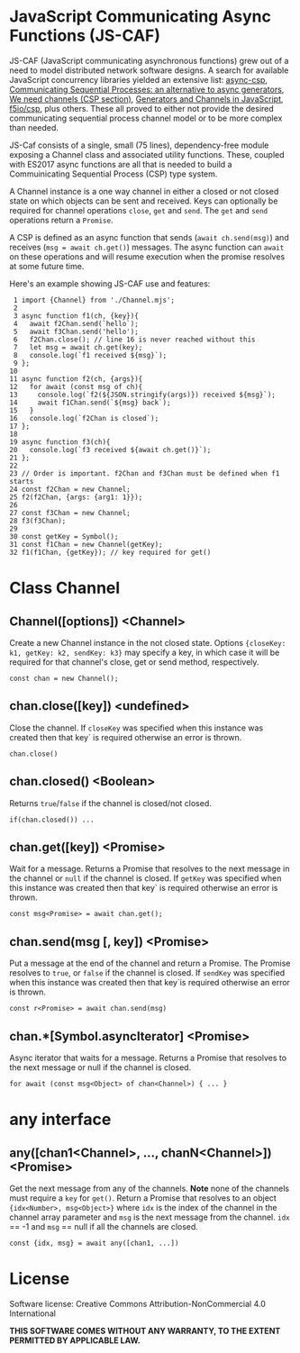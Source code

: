 # JavaScript Communicating Async Functions (JS-CAF)

JS-CAF (JavaScript communicating asynchronous functions) grew out of a need to model distributed network software designs. A search for available JavaScript concurrency libraries yielded an extensive list:
[async-csp](https://github.com/dvlsg/async-csp), [Communicating Sequential Processes: an alternative to async generators](https://2ality.com/2017/03/csp-vs-async-generators.html), [We need channels (CSP section)](https://krasimirtsonev.com/blog/article/we-need-channels-intro-to-csp), [Generators and Channels in JavaScript](https://medium.com/javascript-inside/generators-and-channels-in-javascript-594f2cf9c16e), [f5io/csp](https://github.com/f5io/csp), plus others. These all proved to either not provide the desired communicating sequential process channel model or to be more complex than needed.

JS-Caf consists of a single, small (75 lines), dependency-free module exposing a Channel class and associated utility functions. These, coupled with ES2017 async functions are all that is needed to build a Commuinicating Sequential Process (CSP) type system.

A Channel instance is a one way channel in either a closed or not closed state on which objects can be sent and received. Keys can optionally be required for channel operations ```close```, ```get``` and ```send```. The ```get``` and ```send``` operations return a ```Promise```.

A CSP is defined as an async function that sends (```await ch.send(msg)```) and receives (```msg = await ch.get()```) messages. The async function can ```await``` on these operations and will resume execution when the promise resolves at some future time.

Here's an example showing JS-CAF use and features:
```
 1 import {Channel} from './Channel.mjs';
 2  
 3 async function f1(ch, {key}){
 4   await f2Chan.send(`hello`);
 5   await f3Chan.send('hello');
 6   f2Chan.close(); // line 16 is never reached without this
 7   let msg = await ch.get(key);
 8   console.log(`f1 received ${msg}`);
 9 };
10
11 async function f2(ch, {args}){
12   for await (const msg of ch){
13     console.log(`f2(${JSON.stringify(args)}) received ${msg}`);
14     await f1Chan.send(`${msg} back`);
15   }
16   console.log(`f2Chan is closed`);
17 };
18
19 async function f3(ch){
20   console.log(`f3 received ${await ch.get()}`);
21 };
22
23 // Order is important. f2Chan and f3Chan must be defined when f1 starts
24 const f2Chan = new Channel;
25 f2(f2Chan, {args: {arg1: 1}});
26
27 const f3Chan = new Channel;
28 f3(f3Chan);
29
30 const getKey = Symbol();
31 const f1Chan = new Channel(getKey);
32 f1(f1Chan, {getKey}); // key required for get()
```

# Class Channel

## Channel([options]) \<Channel\>

Create a new Channel instance in the not closed state. Options ```{closeKey: k1, getKey: k2, sendKey: k3}``` may specify a key, in which case it will be required for that channel's close, get or send method, respectively.

```
const chan = new Channel();
```

## chan.close([key]) \<undefined\>

Close the channel. If ```closeKey``` was specified when this instance was created then that key` is required otherwise an error is thrown.

```
chan.close()
```

## chan.closed() \<Boolean\>

Returns ```true```/```false``` if the channel is closed/not closed.

```
if(chan.closed()) ...
```

## chan.get([key]) \<Promise\>

Wait for a message. Returns a Promise that resolves to the next message in the channel or ```null``` if the channel is closed. If ```getKey``` was specified when this instance was created then that key` is required otherwise an error is thrown.

```
const msg<Promise> = await chan.get();
```

## chan.send(msg [, key]) \<Promise\>

Put a message at the end of the channel and return a Promise. The Promise resolves to ```true```, or ```false``` if the channel is closed. If ```sendKey``` was specified when this instance was created then that key`is required otherwise an error is thrown.

```
const r<Promise> = await chan.send(msg)
```

## chan.*[Symbol.asyncIterator] \<Promise\>

Async iterator that waits for a message. Returns a Promise that resolves to the next message or null if the channel is closed.

```
for await (const msg<Object> of chan<Channel>) { ... }
```

# any interface

## any([chan1\<Channel\>, ..., chanN\<Channel\>]) \<Promise\>

Get the next message from any of the channels. **Note** none of the channels must require a ```key``` for ```get()```. Return a Promise that resolves to an object ```{idx<Number>, msg<Object>}``` where ```idx``` is the index of the channel in the channel array parameter and ```msg``` is the next message from the channel. ```idx``` == -1 and ```msg``` == null if all the channels are closed.
```
const {idx, msg} = await any([chan1, ...])
```
# License

Software license: Creative Commons Attribution-NonCommercial 4.0 International

**THIS SOFTWARE COMES WITHOUT ANY WARRANTY, TO THE EXTENT PERMITTED BY APPLICABLE LAW.**
